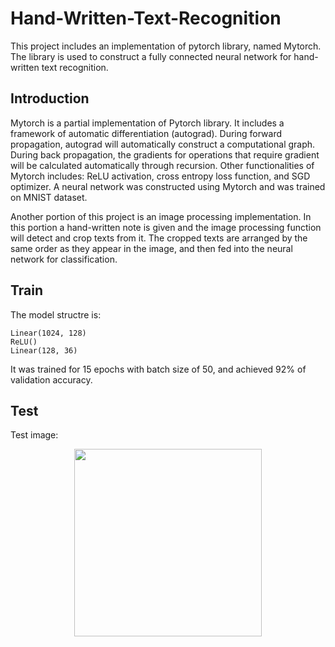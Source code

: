 # Hand-Written-Text-Recognition
This project includes an implementation of pytorch library, named Mytorch. The library is used to construct a fully connected neural network for hand-written text recognition. 
## Introduction
Mytorch is a partial implementation of Pytorch library. It includes a framework of automatic differentiation (autograd). During forward propagation, autograd will automatically construct a computational graph. During back propagation, the gradients for operations that require gradient will be calculated automatically through recursion. Other functionalities of Mytorch includes: ReLU activation, cross entropy loss function, and SGD optimizer. A neural network was constructed using Mytorch and was trained on MNIST dataset.

Another portion of this project is an image processing implementation. In this portion a hand-written note is given and the image processing function will detect and crop texts from it. The cropped texts are arranged by the same order as they appear in the image, and then fed into the neural network for classification. 

## Train
The model structre is:
```
Linear(1024, 128)
ReLU()
Linear(128, 36)
```

It was trained for 15 epochs with batch size of 50, and achieved 92% of validation accuracy.

## Test
Test image:
<div align="center">
  <img src="images/test.jpg" width="300"/>
</div>
